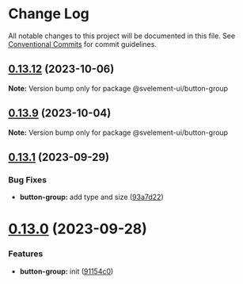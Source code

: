 # Change Log

All notable changes to this project will be documented in this file.
See [Conventional Commits](https://conventionalcommits.org) for commit guidelines.

## [0.13.12](https://github.com/koory1st/svelte-element-ui/compare/v0.13.11...v0.13.12) (2023-10-06)

**Note:** Version bump only for package @svelement-ui/button-group

## [0.13.9](https://github.com/koory1st/svelte-element-ui/compare/v0.13.8...v0.13.9) (2023-10-04)

**Note:** Version bump only for package @svelement-ui/button-group

## [0.13.1](https://github.com/koory1st/svelte-element-ui/compare/v0.13.0...v0.13.1) (2023-09-29)

### Bug Fixes

* **button-group:** add type and size ([93a7d22](https://github.com/koory1st/svelte-element-ui/commit/93a7d2202744c10d935990186521ee73d1150adb))

# [0.13.0](https://github.com/koory1st/svelte-element-ui/compare/v0.12.8...v0.13.0) (2023-09-28)

### Features

* **button-group:** init ([91154c0](https://github.com/koory1st/svelte-element-ui/commit/91154c01d2f48172a05ea658a478477e308c077d))
